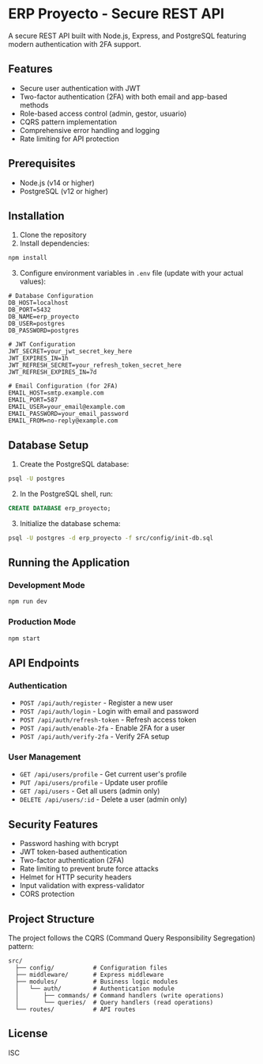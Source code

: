 # ERP Proyecto - Secure REST API

A secure REST API built with Node.js, Express, and PostgreSQL featuring modern authentication with 2FA support.

## Features

- Secure user authentication with JWT
- Two-factor authentication (2FA) with both email and app-based methods
- Role-based access control (admin, gestor, usuario)
- CQRS pattern implementation
- Comprehensive error handling and logging
- Rate limiting for API protection

## Prerequisites

- Node.js (v14 or higher)
- PostgreSQL (v12 or higher)

## Installation

1. Clone the repository
2. Install dependencies:

```bash
npm install
```

3. Configure environment variables in `.env` file (update with your actual values):

```
# Database Configuration
DB_HOST=localhost
DB_PORT=5432
DB_NAME=erp_proyecto
DB_USER=postgres
DB_PASSWORD=postgres

# JWT Configuration
JWT_SECRET=your_jwt_secret_key_here
JWT_EXPIRES_IN=1h
JWT_REFRESH_SECRET=your_refresh_token_secret_here
JWT_REFRESH_EXPIRES_IN=7d

# Email Configuration (for 2FA)
EMAIL_HOST=smtp.example.com
EMAIL_PORT=587
EMAIL_USER=your_email@example.com
EMAIL_PASSWORD=your_email_password
EMAIL_FROM=no-reply@example.com
```

## Database Setup

1. Create the PostgreSQL database:

```bash
psql -U postgres
```

2. In the PostgreSQL shell, run:

```sql
CREATE DATABASE erp_proyecto;
```

3. Initialize the database schema:

```bash
psql -U postgres -d erp_proyecto -f src/config/init-db.sql
```

## Running the Application

### Development Mode

```bash
npm run dev
```

### Production Mode

```bash
npm start
```

## API Endpoints

### Authentication

- `POST /api/auth/register` - Register a new user
- `POST /api/auth/login` - Login with email and password
- `POST /api/auth/refresh-token` - Refresh access token
- `POST /api/auth/enable-2fa` - Enable 2FA for a user
- `POST /api/auth/verify-2fa` - Verify 2FA setup

### User Management

- `GET /api/users/profile` - Get current user's profile
- `PUT /api/users/profile` - Update user profile
- `GET /api/users` - Get all users (admin only)
- `DELETE /api/users/:id` - Delete a user (admin only)

## Security Features

- Password hashing with bcrypt
- JWT token-based authentication
- Two-factor authentication (2FA)
- Rate limiting to prevent brute force attacks
- Helmet for HTTP security headers
- Input validation with express-validator
- CORS protection

## Project Structure

The project follows the CQRS (Command Query Responsibility Segregation) pattern:

```
src/
  ├── config/           # Configuration files
  ├── middleware/       # Express middleware
  ├── modules/          # Business logic modules
  │   └── auth/         # Authentication module
  │       ├── commands/ # Command handlers (write operations)
  │       └── queries/  # Query handlers (read operations)
  └── routes/           # API routes
```

## License

ISC